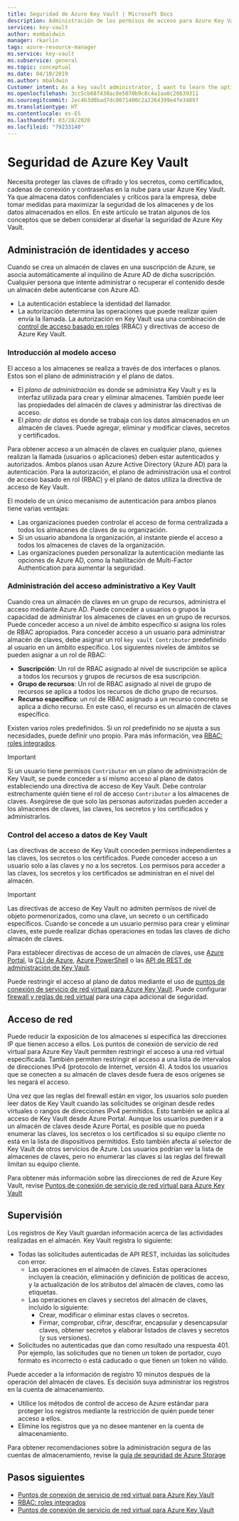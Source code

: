 ```yaml
---
title: Seguridad de Azure Key Vault | Microsoft Docs
description: Administración de los permisos de acceso para Azure Key Vault, claves y secretos. Trata sobre el modelo de autenticación y autorización de Key Vault y cómo proteger un almacén de claves.
services: key-vault
author: msmbaldwin
manager: rkarlin
tags: azure-resource-manager
ms.service: key-vault
ms.subservice: general
ms.topic: conceptual
ms.date: 04/18/2019
ms.author: mbaldwin
Customer intent: As a key vault administrator, I want to learn the options available to secure my vaults
ms.openlocfilehash: 3cc5cb68f430ac8e5070b9c8c4a1aa0c28639311
ms.sourcegitcommit: 2ec4b3d0bad7dc0071400c2a2264399e4fe34897
ms.translationtype: HT
ms.contentlocale: es-ES
ms.lasthandoff: 03/28/2020
ms.locfileid: "79233140"
---
```

# <a name="azure-key-vault-security"></a>Seguridad de Azure Key Vault

Necesita proteger las claves de cifrado y los secretos, como certificados, cadenas de conexión y contraseñas en la nube para usar Azure Key Vault. Ya que almacena datos confidenciales y críticos para la empresa, debe tomar medidas para maximizar la seguridad de los almacenes y de los datos almacenados en ellos. En este artículo se tratan algunos de los conceptos que se deben considerar al diseñar la seguridad de Azure Key Vault.

## <a name="identity-and-access-management"></a>Administración de identidades y acceso

Cuando se crea un almacén de claves en una suscripción de Azure, se asocia automáticamente al inquilino de Azure AD de dicha suscripción. Cualquier persona que intente administrar o recuperar el contenido desde un almacén debe autenticarse con Azure AD.

- La autenticación establece la identidad del llamador.
- La autorización determina las operaciones que puede realizar quien envía la llamada. La autorización en Key Vault usa una combinación de [control de acceso basado en roles](../role-based-access-control/overview.md) (RBAC) y directivas de acceso de Azure Key Vault.

### <a name="access-model-overview"></a>Introducción al modelo acceso

El acceso a los almacenes se realiza a través de dos interfaces o planos. Estos son el plano de administración y el plano de datos.

- El *plano de administración* es donde se administra Key Vault y es la interfaz utilizada para crear y eliminar almacenes. También puede leer las propiedades del almacén de claves y administrar las directivas de acceso.
- El *plano de datos* es donde se trabaja con los datos almacenados en un almacén de claves. Puede agregar, eliminar y modificar claves, secretos y certificados.

Para obtener acceso a un almacén de claves en cualquier plano, quienes realizan la llamada (usuarios o aplicaciones) deben estar autenticados y autorizados. Ambos planos usan Azure Active Directory (Azure AD) para la autenticación. Para la autorización, el plano de administración usa el control de acceso basado en rol (RBAC) y el plano de datos utiliza la directiva de acceso de Key Vault.

El modelo de un único mecanismo de autenticación para ambos planos tiene varias ventajas:

- Las organizaciones pueden controlar el acceso de forma centralizada a todos los almacenes de claves de su organización.
- Si un usuario abandona la organización, al instante pierde el acceso a todos los almacenes de claves de la organización.
- Las organizaciones pueden personalizar la autenticación mediante las opciones de Azure AD, como la habilitación de Multi-Factor Authentication para aumentar la seguridad.

### <a name="managing-administrative-access-to-key-vault"></a>Administración del acceso administrativo a Key Vault

Cuando crea un almacén de claves en un grupo de recursos, administra el acceso mediante Azure AD. Puede conceder a usuarios o grupos la capacidad de administrar los almacenes de claves en un grupo de recursos. Puede conceder acceso a un nivel de ámbito específico si asigna los roles de RBAC apropiados. Para conceder acceso a un usuario para administrar almacén de claves, debe asignar un rol `key vault Contributor` predefinido al usuario en un ámbito específico. Los siguientes niveles de ámbitos se pueden asignar a un rol de RBAC:

- **Suscripción**: Un rol de RBAC asignado al nivel de suscripción se aplica a todos los recursos y grupos de recursos de esa suscripción.
- **Grupo de recursos**: Un rol de RBAC asignado al nivel de grupo de recursos se aplica a todos los recursos de dicho grupo de recursos.
- **Recurso específico**: un rol de RBAC asignado a un recurso concreto se aplica a dicho recurso. En este caso, el recurso es un almacén de claves específico.

Existen varios roles predefinidos. Si un rol predefinido no se ajusta a sus necesidades, puede definir uno propio. Para más información, vea [RBAC: roles integrados](../role-based-access-control/built-in-roles.md).

> [!IMPORTANT]
> Si un usuario tiene permisos `Contributor` en un plano de administración de Key Vault, se puede conceder a sí mismo acceso al plano de datos estableciendo una directiva de acceso de Key Vault. Debe controlar estrechamente quién tiene el rol de acceso `Contributor` a los almacenes de claves. Asegúrese de que solo las personas autorizadas pueden acceder a los almacenes de claves, las claves, los secretos y los certificados y administrarlos.

<a id="data-plane-access-control"></a>
### <a name="controlling-access-to-key-vault-data"></a>Control del acceso a datos de Key Vault

Las directivas de acceso de Key Vault conceden permisos independientes a las claves, los secretos o los certificados. Puede conceder acceso a un usuario solo a las claves y no a los secretos. Los permisos para acceder a las claves, los secretos y los certificados se administran en el nivel del almacén.

> [!IMPORTANT]
> Las directivas de acceso de Key Vault no admiten permisos de nivel de objeto pormenorizados, como una clave, un secreto o un certificado específicos. Cuando se concede a un usuario permiso para crear y eliminar claves, este puede realizar dichas operaciones en todas las claves de dicho almacén de claves.

Para establecer directivas de acceso de un almacén de claves, use [Azure Portal](https://portal.azure.com/), la [CLI de Azure](../cli-install-nodejs.md), [Azure PowerShell](/powershell/azureps-cmdlets-docs) o las [API de REST de administración de Key Vault](https://msdn.microsoft.com/library/azure/mt620024.aspx).

Puede restringir el acceso al plano de datos mediante el uso de [puntos de conexión de servicio de red virtual para Azure Key Vault](key-vault-overview-vnet-service-endpoints.md). Puede configurar [firewall y reglas de red virtual](key-vault-network-security.md) para una capa adicional de seguridad.

## <a name="network-access"></a>Acceso de red

Puede reducir la exposición de los almacenes si especifica las direcciones IP que tienen acceso a ellos. Los puntos de conexión de servicio de red virtual para Azure Key Vault permiten restringir el acceso a una red virtual especificada. También permiten restringir el acceso a una lista de intervalos de direcciones IPv4 (protocolo de Internet, versión 4). A todos los usuarios que se conecten a su almacén de claves desde fuera de esos orígenes se les negará el acceso.

Una vez que las reglas del firewall están en vigor, los usuarios solo pueden leer datos de Key Vault cuando las solicitudes se originan desde redes virtuales o rangos de direcciones IPv4 permitidos. Esto también se aplica al acceso de Key Vault desde Azure Portal. Aunque los usuarios pueden ir a un almacén de claves desde Azure Portal, es posible que no pueda enumerar las claves, los secretos o los certificados si su equipo cliente no está en la lista de dispositivos permitidos. Esto también afecta al selector de Key Vault de otros servicios de Azure. Los usuarios podrían ver la lista de almacenes de claves, pero no enumerar las claves si las reglas del firewall limitan su equipo cliente.

Para obtener más información sobre las direcciones de red de Azure Key Vault, revise [Puntos de conexión de servicio de red virtual para Azure Key Vault](key-vault-overview-vnet-service-endpoints.md)

## <a name="monitoring"></a>Supervisión

Los registros de Key Vault guardan información acerca de las actividades realizadas en el almacén. Key Vault registra lo siguiente:

- Todas las solicitudes autenticadas de API REST, incluidas las solicitudes con error.
  - Las operaciones en el almacén de claves. Estas operaciones incluyen la creación, eliminación y definición de políticas de acceso, y la actualización de los atributos del almacén de claves, como las etiquetas.
  - Las operaciones en claves y secretos del almacén de claves, incluido lo siguiente:
    - Crear, modificar o eliminar estas claves o secretos.
    - Firmar, comprobar, cifrar, descifrar, encapsular y desencapsular claves, obtener secretos y elaborar listados de claves y secretos (y sus versiones).
- Solicitudes no autenticadas que dan como resultado una respuesta 401. Por ejemplo, las solicitudes que no tienen un token de portador, cuyo formato es incorrecto o está caducado o que tienen un token no válido.

Puede acceder a la información de registro 10 minutos después de la operación del almacén de claves. Es decisión suya administrar los registros en la cuenta de almacenamiento.

- Utilice los métodos de control de acceso de Azure estándar para proteger los registros mediante la restricción de quién puede tener acceso a ellos.
- Elimine los registros que ya no desee mantener en la cuenta de almacenamiento.

Para obtener recomendaciones sobre la administración segura de las cuentas de almacenamiento, revise la [guía de seguridad de Azure Storage](../storage/blobs/security-recommendations.md)

## <a name="next-steps"></a>Pasos siguientes

- [Puntos de conexión de servicio de red virtual para Azure Key Vault](key-vault-overview-vnet-service-endpoints.md)
- [RBAC: roles integrados](../role-based-access-control/built-in-roles.md)
- [Puntos de conexión de servicio de red virtual para Azure Key Vault](key-vault-overview-vnet-service-endpoints.md)
